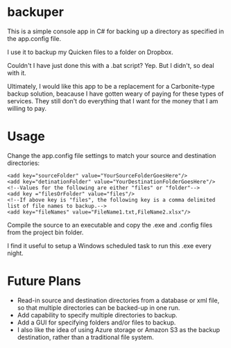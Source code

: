 backuper
========

This is a simple console app in C# for backing up a directory as specified in the app.config file.

I use it to backup my Quicken files to a folder on Dropbox.

Couldn't I have just done this with a .bat script? Yep. But I didn't, so deal with it. 

Ultimately, I would like this app to be a replacement for a Carbonite-type backup solution, beacause I have gotten weary of paying for these types of services. They still don't do everything that I want for the money that I am willing to pay.

Usage
=====
Change the app.config file settings to match your source and destination directories:
```
<add key="sourceFolder" value="YourSourceFolderGoesHere"/>
<add key="detinationFolder" value="YourDestinationFolderGoesHere"/>
<!--Values for the following are either "files" or "folder"-->
<add key ="filesOrFolder" value="files"/>
<!--If above key is "files", the following key is a comma delimited list of file names to backup.-->
<add key="fileNames" value="FileName1.txt,FileName2.xlsx"/>
```
Compile the source to an executable and copy the .exe and .config files from the project bin folder.

I find it useful to setup a Windows scheduled task to run this .exe every night.

Future Plans
============
- Read-in source and destination directories from a database or xml file, so that multiple directories can be backed-up in one run.
- Add capability to specify multiple directories to backup.
- Add a GUI for specifying folders and/or files to backup.
- I also like the idea of using Azure storage or Amazon S3 as the backup destination, rather than a traditional file system.



